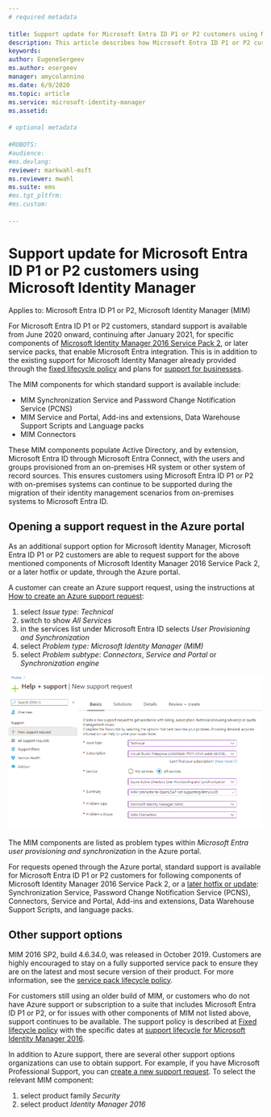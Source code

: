 ```yaml
---
# required metadata

title: Support update for Microsoft Entra ID P1 or P2 customers using Microsoft Identity Manager
description: This article describes how Microsoft Entra ID P1 or P2 customers can get support after January 21, 2021.
keywords:
author: EugeneSergeev
ms.author: esergeev
manager: amycolannino
ms.date: 6/9/2020
ms.topic: article
ms.service: microsoft-identity-manager
ms.assetid: 

# optional metadata

#ROBOTS:
#audience:
#ms.devlang:
reviewer: markwahl-msft
ms.reviewer: mwahl
ms.suite: ems
#ms.tgt_pltfrm:
#ms.custom:

---
```


# Support update for Microsoft Entra ID P1 or P2 customers using Microsoft Identity Manager

Applies to: Microsoft Entra ID P1 or P2, Microsoft Identity Manager (MIM)

For Microsoft Entra ID P1 or P2 customers, standard support is available from June 2020 onward, continuing after January 2021, for specific components of [Microsoft Identity Manager 2016 Service Pack 2](/microsoft-identity-manager/microsoft-identity-manager-2016), or later service packs, that enable Microsoft Entra integration. This is in addition to the existing support for Microsoft Identity Manager already provided through the [fixed lifecycle policy](/lifecycle/policies/fixed) and plans for [support for businesses](https://support.microsoft.com/help/4341255).

The MIM components for which standard support is available include:

- MIM Synchronization Service and Password Change Notification Service (PCNS)
- MIM Service and Portal, Add-ins and extensions, Data Warehouse Support Scripts and Language packs
- MIM Connectors

These MIM components populate Active Directory, and by extension, Microsoft Entra ID through Microsoft Entra Connect, with the users and groups provisioned from an on-premises HR system or other system of record sources. This ensures customers using Microsoft Entra ID P1 or P2 with on-premises systems can continue to be supported during the migration of their identity management scenarios from on-premises systems to Microsoft Entra ID.

## Opening a support request in the Azure portal

As an additional support option for Microsoft Identity Manager, Microsoft Entra ID P1 or P2 customers are able to request support for the above mentioned components of Microsoft Identity Manager 2016 Service Pack 2, or a later hotfix or update, through the Azure portal.

A customer can create an Azure support request, using the instructions at [How to create an Azure support request](/azure/azure-portal/supportability/how-to-create-azure-support-request):

1. select *Issue type: Technical*
1. switch to show *All Services*
1. in the services list under Microsoft Entra ID selects *User Provisioning and Synchronization*
1. select *Problem type: Microsoft Identity Manager (MIM)*
1. select *Problem subtype*: *Connectors*, *Service and Portal* or *Synchronization engine*

![Create MIM Support request](media/azure-active-directory-new-support-request.png)

The MIM components are listed as problem types within *Microsoft Entra user provisioning and synchronization* in the Azure portal.

For requests opened through the Azure portal, standard support is available for Microsoft Entra ID P1 or P2 customers for following components of Microsoft Identity Manager 2016 Service Pack 2, or a [later hotfix or update](reference/version-history.md): Synchronization Service, Password Change Notification Service (PCNS), Connectors, Service and Portal, Add-ins and extensions, Data Warehouse Support Scripts, and language packs.

## Other support options

MIM 2016 SP2, build 4.6.34.0, was released in October 2019. Customers are highly encouraged to stay on a fully supported service pack to ensure they are on the latest and most secure version of their product. For more information, see the [service pack lifecycle policy](/lifecycle/policies/fixed#service-packs).

For customers still using an older build of MIM, or customers who do not have Azure support or subscription to a suite that includes Microsoft Entra ID P1 or P2, or for issues with other components of MIM not listed above, support continues to be available. The support policy is described at [Fixed lifecycle policy](/lifecycle/policies/fixed) with the specific dates at [support lifecycle for Microsoft Identity Manager 2016](/lifecycle/products/microsoft-identity-manager-2016).

In addition to Azure support, there are several other support options organizations can use to obtain support. For example, if you have Microsoft Professional Support, you can [create a new support request](https://support.microsoft.com/supportforbusiness/productselection). To select the relevant MIM component:
1. select product family *Security*
1. select product *Identity Manager 2016*
